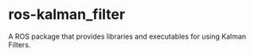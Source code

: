 # ros-kalman_filter
A ROS package that provides libraries and executables for using Kalman Filters.
